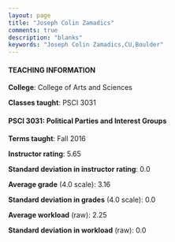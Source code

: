 ```yaml
---
layout: page
title: "Joseph Colin Zamadics" 
comments: true
description: "blanks"
keywords: "Joseph Colin Zamadics,CU,Boulder"
---
```

<head>
<script src="https://ajax.googleapis.com/ajax/libs/jquery/2.1.3/jquery.min.js"></script>
<script src="https://dl.dropboxusercontent.com/s/pc42nxpaw1ea4o9/highcharts.js?dl=0"></script>
<!-- <script src="../assets/js/highcharts.js"></script> -->
<style type="text/css">@font-face {
	font-family: "Bebas Neue";
	src: url(https://www.filehosting.org/file/details/544349/BebasNeue Regular.otf) format("opentype");
	}
	h1.Bebas { 
		font-family: "Bebas Neue", Verdana, Tahoma;
	}
</style>
</head>
	   
#### TEACHING INFORMATION

**College**: College of Arts and Sciences

**Classes taught**: PSCI 3031

#### PSCI 3031: Political Parties and Interest Groups

**Terms taught**: Fall 2016

**Instructor rating**: 5.65

**Standard deviation in instructor rating**: 0.0

**Average grade** (4.0 scale): 3.16

**Standard deviation in grades** (4.0 scale): 0.0

**Average workload** (raw): 2.25

**Standard deviation in workload** (raw): 0.0

